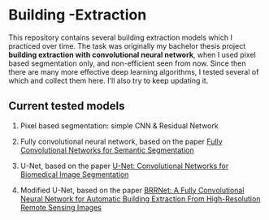 # Building -Extraction

This repository contains several building extraction models which I practiced over time. The task was originally my bachelor thesis project **building extraction with convolutional neural network**, when I used pixel based segmentation only, and non-efficient seen from now. Since then there are many more effective deep learning algorithms, I tested several of which and collect them here. I'll also try to keep updating it.

## Current tested models

1. Pixel based segmentation: simple CNN & Residual Network

2. Fully convolutional neural network, based on the paper [Fully Convolutional Networks for Semantic Segmentation](https://www.cv-foundation.org/openaccess/content_cvpr_2015/html/Long_Fully_Convolutional_Networks_2015_CVPR_paper.html)

3. U-Net, based on the paper [U-Net: Convolutional Networks for Biomedical Image Segmentation](https://lmb.informatik.uni-freiburg.de/people/ronneber/u-net/)

4. Modified U-Net, based on the paper [BRRNet: A Fully Convolutional Neural Network for Automatic Building Extraction From High-Resolution Remote Sensing Images](https://www.mdpi.com/2072-4292/12/6/1050)


